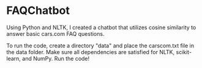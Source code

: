 # FAQChatbot
Using Python and NLTK, I created a chatbot that utilizes cosine similarity to answer basic cars.com FAQ questions.

To run the code, create a directory "data" and place the carscom.txt file in the data folder. Make sure all dependencies are satisfied for NLTK, scikit-learn, and NumPy. Run the code!
